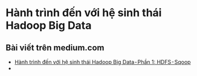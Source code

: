 # Hành trình đến với hệ sinh thái Hadoop Big Data

## Bài viết trên medium.com
* [Hành trình đến với hệ sinh thái Hadoop Big Data - Phần 1: HDFS - Sqoop](https://medium.com/@nhduy88/h%C3%A0nh-tr%C3%ACnh-%C4%91%E1%BA%BFn-v%E1%BB%9Bi-h%E1%BB%87-sinh-th%C3%A1i-hadoop-big-data-ph%E1%BA%A7n-1-hdfs-sqoop-b5e901af4379)
* 
